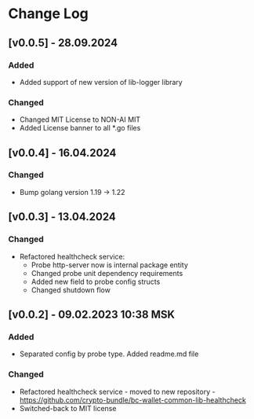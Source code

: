 # Change Log

## [v0.0.5] - 28.09.2024
### Added
* Added support of new version of lib-logger library
### Changed
* Changed MIT License to NON-AI MIT
* Added License banner to all *.go files

## [v0.0.4] - 16.04.2024
### Changed
* Bump golang version 1.19 -> 1.22

## [v0.0.3] - 13.04.2024
### Changed
* Refactored healthcheck service:
  * Probe http-server now is internal package entity
  * Changed probe unit dependency requirements
  * Added new field to probe config structs
  * Changed shutdown flow

## [v0.0.2] - 09.02.2023 10:38 MSK
### Added
* Separated config by probe type. Added readme.md file
### Changed
* Refactored healthcheck service - moved to new repository - https://github.com/crypto-bundle/bc-wallet-common-lib-healthcheck
* Switched-back to MIT license